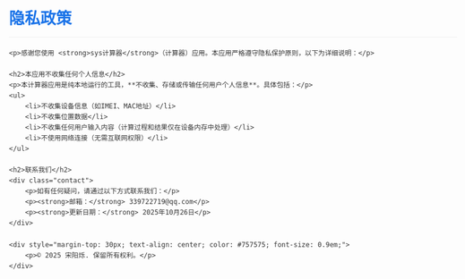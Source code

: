 <html lang="zh-CN">
<head>
    <meta charset="UTF-8">
    <meta name="viewport" content="width=device-width, initial-scale=1.0">
    <title>隐私政策 - sys计算器</title>
    <style>
        body { font-family: -apple-system, BlinkMacSystemFont, 'Segoe UI', Roboto, sans-serif; max-width: 800px; margin: 0 auto; padding: 20px; line-height: 1.6; color: #333; }
        h1 { color: #1a73e8; border-bottom: 1px solid #eee; padding-bottom: 10px; }
        h2 { color: #0d47a1; margin-top: 25px; }
        .contact { background-color: #f5f9ff; padding: 15px; border-radius: 5px; margin-top: 20px; }
    </style>
</head>
<body>
    <h1>隐私政策</h1>
    
    <p>感谢您使用 <strong>sys计算器</strong>（计算器）应用。本应用严格遵守隐私保护原则，以下为详细说明：</p>
    
    <h2>本应用不收集任何个人信息</h2>
    <p>本计算器应用是纯本地运行的工具，**不收集、存储或传输任何用户个人信息**。具体包括：</p>
    <ul>
        <li>不收集设备信息（如IMEI、MAC地址）</li>
        <li>不收集位置数据</li>
        <li>不收集任何用户输入内容（计算过程和结果仅在设备内存中处理）</li>
        <li>不使用网络连接（无需互联网权限）</li>
    </ul>

    <h2>联系我们</h2>
    <div class="contact">
        <p>如有任何疑问，请通过以下方式联系我们：</p>
        <p><strong>邮箱：</strong> 339722719@qq.com</p>
        <p><strong>更新日期：</strong> 2025年10月26日</p>
    </div>
    
    <div style="margin-top: 30px; text-align: center; color: #757575; font-size: 0.9em;">
        <p>© 2025 宋阳烁. 保留所有权利。</p>
    </div>
</body>
</html>

